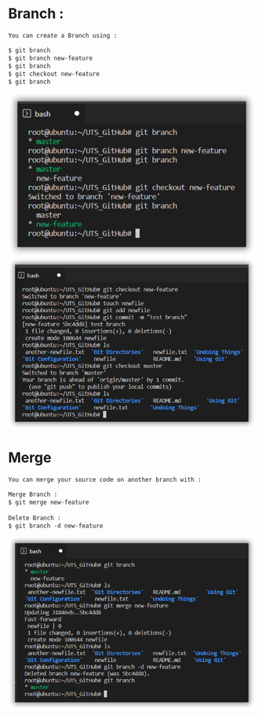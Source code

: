# Branch :
```
You can create a Branch using :
```
```
$ git branch
$ git branch new-feature
$ git branch
$ git checkout new-feature
$ git branch
```
![](../docs/img/sshot-15.png)
![](../docs/img/sshot-16.png)

# Merge
```
You can merge your source code on another branch with :
```
```
Merge Branch :
$ git merge new-feature

Delete Branch :
$ git branch -d new-feature
```
![](../docs/img/sshot-17.png)
